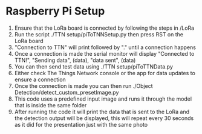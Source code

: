 # Raspberry Pi Setup
1. Ensure that the LoRa board is connected by following the steps in /LoRa
2. Run the script ./TTN setup/piToTNNSetup.py then press RST on the LoRa board
3. "Connection to TTN" will print followed by "." until a connection happens
4. Once a connection is made the serial monitor will display "Connected to TTN!", "Sending data", (data), "data sent", (data)
5. You can then send test data using ./TTN setup/piToTTNData.py
6. Either check The Things Network console or the app for data updates to ensure a connection
7. Once the connection is made you can then run ./Object Detection/detect_custom_presetImage.py
8. This code uses a predefined input image and runs it through the model that is inside the same folder
9. After running the code it will print the data that is sent to the LoRa and the detection output will be displayed, this will repeat every 30 seconds as it did for the presentation just with the same photo
